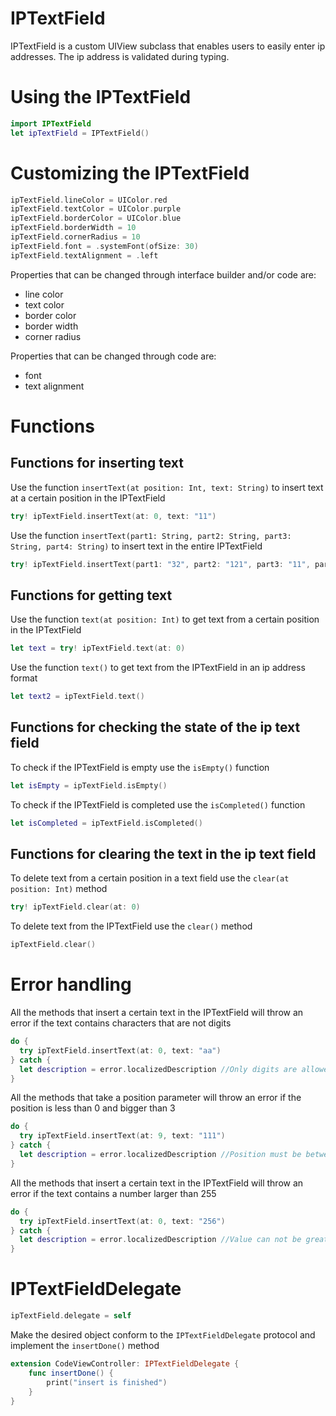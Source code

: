 # IPTextField

IPTextField is a custom UIView subclass that enables users to easily enter ip addresses. The ip address is validated during typing.

# Using the IPTextField
```swift
import IPTextField
let ipTextField = IPTextField()
```

# Customizing the IPTextField
```swift
ipTextField.lineColor = UIColor.red
ipTextField.textColor = UIColor.purple
ipTextField.borderColor = UIColor.blue
ipTextField.borderWidth = 10
ipTextField.cornerRadius = 10
ipTextField.font = .systemFont(ofSize: 30)
ipTextField.textAlignment = .left
```
Properties that can be changed through interface builder and/or code are:
* line color
* text color
* border color
* border width
* corner radius

Properties that can be changed through code are:
* font
* text alignment

# Functions
## Functions for inserting text
Use the function `insertText(at position: Int, text: String)` to insert text at a certain position in the IPTextField
```swift
try! ipTextField.insertText(at: 0, text: "11")
```
Use the function `insertText(part1: String, part2: String, part3: String, part4: String)` to insert text in the entire IPTextField
```swift
try! ipTextField.insertText(part1: "32", part2: "121", part3: "11", part4: "0")
```
## Functions for getting text
Use the function `text(at position: Int)` to get text from a certain position in the IPTextField
```swift
let text = try! ipTextField.text(at: 0)
```
Use the function `text()` to get text from the IPTextField in an ip address format
```swift
let text2 = ipTextField.text()
```
## Functions for checking the state of the ip text field
To check if the IPTextField is empty use the `isEmpty()` function
```swift
let isEmpty = ipTextField.isEmpty()
```
To check if the IPTextField is completed use the `isCompleted()` function
```swift
let isCompleted = ipTextField.isCompleted()
```
## Functions for clearing the text in the ip text field
To delete text from a certain position in a text field use the `clear(at position: Int)` method
```swift
try! ipTextField.clear(at: 0)
```
To delete text from the IPTextField use the `clear()` method
```swift
ipTextField.clear()
```

# Error handling 
All the methods that insert a certain text in the IPTextField will throw an error if the text contains characters that are not digits
```swift
do {
  try ipTextField.insertText(at: 0, text: "aa")
} catch {
  let description = error.localizedDescription //Only digits are allowed
}
```

All the methods that take a position parameter will throw an error if the position is less than 0 and bigger than 3
```swift
do {
  try ipTextField.insertText(at: 9, text: "111")
} catch {
  let description = error.localizedDescription //Position must be between 0 and 3
}
```

All the methods that insert a certain text in the IPTextField will throw an error if the text contains a number larger than 255
```swift
do {
  try ipTextField.insertText(at: 0, text: "256")
} catch {
  let description = error.localizedDescription //Value can not be greater than 255
}
```

# IPTextFieldDelegate
```swift
ipTextField.delegate = self
```
Make the desired object conform to the `IPTextFieldDelegate` protocol and implement the `insertDone()` method
```swift
extension CodeViewController: IPTextFieldDelegate {
    func insertDone() {
        print("insert is finished")
    }
}
```

